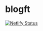 # blogft

[![Netlify Status](https://api.netlify.com/api/v1/badges/6fdbbe2d-caed-438d-a215-a22fe0d15fb6/deploy-status)](https://app.netlify.com/sites/toninif/deploys)
